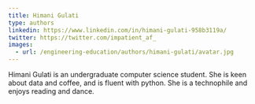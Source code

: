```yaml
---
title: Himani Gulati
type: authors
linkedin: https://www.linkedin.com/in/himani-gulati-958b3119a/
twitter: https://twitter.com/impatient_af_
images: 
  - url: /engineering-education/authors/himani-gulati/avatar.jpg
---
```

Himani Gulati is an undergraduate computer science student. She is keen about data and coffee, and is fluent with python. She is a technophile and enjoys reading and dance. 